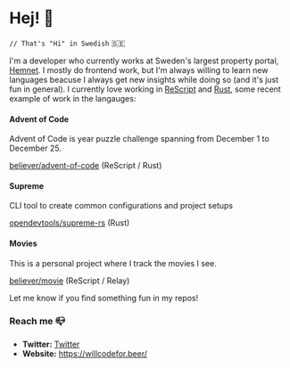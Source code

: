 # Hej! :wave:

`// That's "Hi" in Swedish` 🇸🇪

I'm a developer who currently works at Sweden's largest property portal, [Hemnet](http://hemnet.se/). I mostly do frontend work, but I'm always willing to learn new languages beacuse I always get new insights while doing so (and it's just fun in general). I currently love working in [ReScript](https://rescript-lang.org/) and [Rust](https://www.rust-lang.org/), some recent example of work in the langauges:

#### Advent of Code

Advent of Code is year puzzle challenge spanning from December 1 to December 25.

[believer/advent-of-code](https://github.com/believer/advent-of-code) (ReScript / Rust)

#### Supreme

CLI tool to create common configurations and project setups

[opendevtools/supreme-rs](https://github.com/opendevtools/supreme-rs) (Rust)

#### Movies

This is a personal project where I track the movies I see.

[believer/movie](https://github.com/believer/movie) (ReScript / Relay)

Let me know if you find something fun in my repos!

### Reach me 📪 

- **Twitter:** [Twitter](https://twitter.com/rnattochdag)
- **Website:** https://willcodefor.beer/
